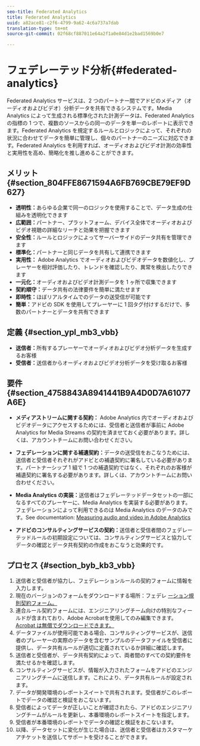 ```yaml
---
seo-title: Federated Analytics
title: Federated Analytics
uuid: a82ace81-c2f6-4799-9a62-4c6a737a7dab
translation-type: tm+mt
source-git-commit: 02f68cf887011e64a2f1a0e84d1e2bad1569b0e7

---
```



# フェデレーテッド分析{#federated-analytics}

Federated Analytics サービスは、2 つのパートナー間でアドビのメディア（オーディオおよびビデオ）分析データを共有できるシステムです。Media Analytics によって生成される標準化された計測データは、Federated Analytics の指標の 1 つで、複数のソースからの同一のデータを単一のレポートに表示できます。Federated Analytics を規定するルールとロジックによって、それぞれの状況に合わせてデータを簡単に管理し、個々のパートナーのニーズに対応できます。Federated Analytics を利用すれば、オーディオおよびビデオ計測の効率性と実用性を高め、簡略化を推し進めることができます。

## メリット {#section_804FFE8671594A6FB769CBE79EF9D627}

* **透明性：**&#x200B;あらゆる企業で同一のロジックを使用することで、データ生成の仕組みを透明化できます
* **広範囲：**&#x200B;パートナー、プラットフォーム、デバイス全体でオーディオおよびビデオ視聴の詳細なリーチと効果を把握できます
* **安全性：**&#x200B;ルールとロジックによってサーバーサイドのデータ共有を管理できます
* **標準化：**&#x200B;パートナーと同じデータを共有して連携できます
* **実用性：** Adobe Analytics でオーディオおよびビデオデータを数値化し、プレーヤーを相対評価したり、トレンドを確認したり、異常を検出したりできます
* **一元化：**&#x200B;オーディオおよびビデオ計測データを 1 ヶ所で収集できます
* **契約順守：**&#x200B;データ共有の法律要件を簡単に満たせます
* **即時性：**&#x200B;ほぼリアルタイムでのデータの送受信が可能です
* **簡単：**&#x200B;アドビの SDK を使用してプレーヤーに 1 回タグ付けするだけで、多数のパートナーとデータを共有できます

## 定義 {#section_ypl_mb3_vbb}

* **送信者：**&#x200B;所有するプレーヤーでオーディオおよびビデオ分析データを生成するお客様
* **受信者：**&#x200B;送信者からオーディオおよびビデオ分析データを受け取るお客様

## 要件 {#section_4758843A8941441B9A4D0D7A61077A6E}

* **メディアストリームに関する契約：** Adobe Analytics 内でオーディオおよびビデオデータにアクセスするためには、受信者と送信者が事前に Adobe Analytics for Media Streams の契約を済ませておく必要があります。詳しくは、アカウントチームにお問い合わせください。
* **フェデレーションに関する補遺契約：**&#x200B;データの送受信をおこなうためには、送信者と受信者それぞれがアドビとの補遺契約に署名している必要があります。パートナーシップ 1 組で 1 つの補遺契約ではなく、それぞれのお客様が補遺契約に署名する必要があります。詳しくは、アカウントチームにお問い合わせください。
* **Media Analytics の実装：**&#x200B;送信者はフェデレーテッドデータセットの一部になるすべてのプレーヤーに、Media Analytics を実装する必要があります。フェデレーションによって利用できるのは Media Analytics のデータのみです。See documentation: [Measuring audio and video in Adobe Analytics](media-overview.md)

* **アドビのコンサルティングサービスの契約：**&#x200B;送信者と受信者間のフェデレーテッドルールの初期設定については、コンサルティングサービスと協力してデータの確認とデータ共有契約の作成をおこなうと効果的です。

## プロセス {#section_byb_kb3_vbb}

1. 送信者と受信者が協力し、フェデレーションルールの契約フォームに情報を入力します。
1. 現在のバージョンのフォームをダウンロードする場所：フェデレ [ーション規則契約フォーム。](/assets/federated_analytics_form.pdf)
1. 連合ルール契約フォームには、エンジニアリングチーム向けの特別なフィールドが含まれており、Adobe Acrobatを使用してのみ編集できます。 [Acrobat は無償でダウンロードできます。](https://get.adobe.com/reader/)
1. データファイルが使用可能である場合、コンサルティングサービスが、送信者のプレーヤーの実際のデータを含むサンプルのデータファイルを受信者に提供し、データ共有ルールが適切に定義されているか詳細に確認します。
1. 送信者と受信者が、データ共有契約によって、両者間のすべての契約要件を満たせるかを確認します。
1. コンサルティングサービスが、情報が入力されたフォームをアドビのエンジニアリングチームに送信します。これにより、データ共有ルールが設定されます。
1. データが開発環境のレポートスイートで共有されます。受信者がこのレポートでデータの確認と検証をおこないます。
1. 受信者によってデータが正しいことが確認されたら、アドビのエンジニアリングチームがルールを更新し、本番環境のレポートスイートを指定します。
1. 受信者が本番環境のレポートでデータの確認と検証をおこないます。
1. 以降、データセットに変化が生じた場合は、送信者と受信者はカスタマーケアチケットを送信してサポートを受けることができます。

